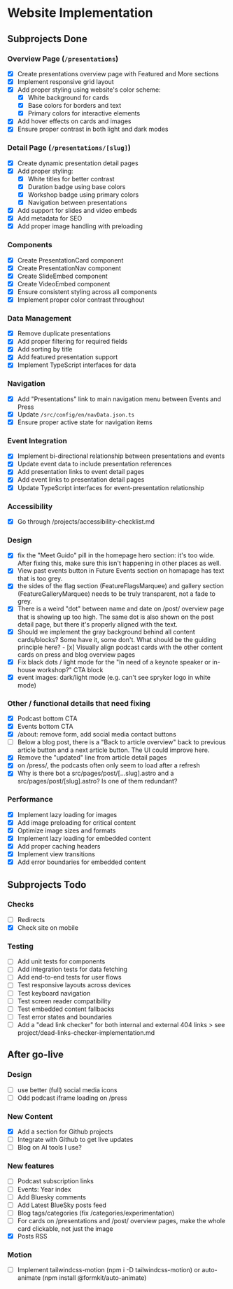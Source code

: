 # Website Implementation

## Subprojects Done

### Overview Page (`/presentations`)
- [x] Create presentations overview page with Featured and More sections
- [x] Implement responsive grid layout
- [x] Add proper styling using website's color scheme:
  - [x] White background for cards
  - [x] Base colors for borders and text
  - [x] Primary colors for interactive elements
- [x] Add hover effects on cards and images
- [x] Ensure proper contrast in both light and dark modes

### Detail Page (`/presentations/[slug]`)
- [x] Create dynamic presentation detail pages
- [x] Add proper styling:
  - [x] White titles for better contrast
  - [x] Duration badge using base colors
  - [x] Workshop badge using primary colors
  - [x] Navigation between presentations
- [x] Add support for slides and video embeds
- [x] Add metadata for SEO
- [x] Add proper image handling with preloading

### Components
- [x] Create PresentationCard component
- [x] Create PresentationNav component
- [x] Create SlideEmbed component
- [x] Create VideoEmbed component
- [x] Ensure consistent styling across all components
- [x] Implement proper color contrast throughout

### Data Management
- [x] Remove duplicate presentations
- [x] Add proper filtering for required fields
- [x] Add sorting by title
- [x] Add featured presentation support
- [x] Implement TypeScript interfaces for data

### Navigation
- [x] Add "Presentations" link to main navigation menu between Events and Press
- [x] Update `/src/config/en/navData.json.ts`
- [x] Ensure proper active state for navigation items

### Event Integration
- [x] Implement bi-directional relationship between presentations and events
- [x] Update event data to include presentation references
- [x] Add presentation links to event detail pages
- [x] Add event links to presentation detail pages
- [x] Update TypeScript interfaces for event-presentation relationship

### Accessibility
- [x] Go through /projects/accessibility-checklist.md
  
### Design
- [x] fix the "Meet Guido" pill in the homepage hero section: it's too wide. After fixing this, make sure this isn't happening in other places as well.
- [x] View past events button in Future Events section on homapage has text that is too grey.
- [x] the sides of the flag section (FeatureFlagsMarquee) and gallery section (FeatureGalleryMarquee) needs to be truly transparent, not a fade to grey.
- [x] There is a weird "dot" between name and date on /post/ overview page that is showing up too high. The same dot is also shown on the post detail page, but there it's properly aligned with the text.
- [x] Should we implement the gray background behind all content cards/blocks? Some have it, some don't. What should be the guiding principle here?
      - [x] Visually align podcast cards with the other content cards on press and blog overview pages
- [x] Fix black dots / light mode for the "In need of a keynote speaker or in-house workshop?" CTA block
- [x] event images: dark/light mode (e.g. can't see spryker logo in white mode) 

### Other / functional details that need fixing
- [x] Podcast bottom CTA
- [x] Events bottom CTA
- [x] /about: remove form, add social media contact buttons
- [ ] Below a blog post, there is a "Back to article overview" back to previous article button and a next article button. The UI could improve here.
- [x] Remove the "updated" line from article detail pages
- [x] on /press/, the podcasts often only seem to load after a refresh
- [x] Why is there bot a src/pages/post/[...slug].astro and a src/pages/post/[slug].astro? Is one of them redundant?

### Performance
- [x] Implement lazy loading for images
- [x] Add image preloading for critical content
- [x] Optimize image sizes and formats
- [x] Implement lazy loading for embedded content
- [x] Add proper caching headers
- [x] Implement view transitions
- [x] Add error boundaries for embedded content

## Subprojects Todo

### Checks
- [ ] Redirects
- [x] Check site on mobile

### Testing
- [ ] Add unit tests for components
- [ ] Add integration tests for data fetching
- [ ] Add end-to-end tests for user flows
- [ ] Test responsive layouts across devices
- [ ] Test keyboard navigation
- [ ] Test screen reader compatibility
- [ ] Test embedded content fallbacks
- [ ] Test error states and boundaries
- [ ] Add a "dead link checker" for both internal and external 404 links > see project/dead-links-checker-implementation.md

## After go-live

### Design
- [ ] use better (full) social media icons
- [ ] Odd podcast iframe loading on /press

### New Content
- [x] Add a section for Github projects
- [ ] Integrate with Github to get live updates
- [ ] Blog on AI tools I use?

### New features
- [ ] Podcast subscription links
- [ ] Events: Year index
- [ ] Add Bluesky comments
- [ ] Add Latest BlueSky posts feed
- [ ] Blog tags/categories (fix /categories/experimentation)
- [ ] For cards on /presentations and /post/ overview pages, make the whole card clickable, not just the image
- [x] Posts RSS

### Motion
- [ ] Implement tailwindcss-motion (npm i -D tailwindcss-motion) or auto-animate (npm install @formkit/auto-animate)
